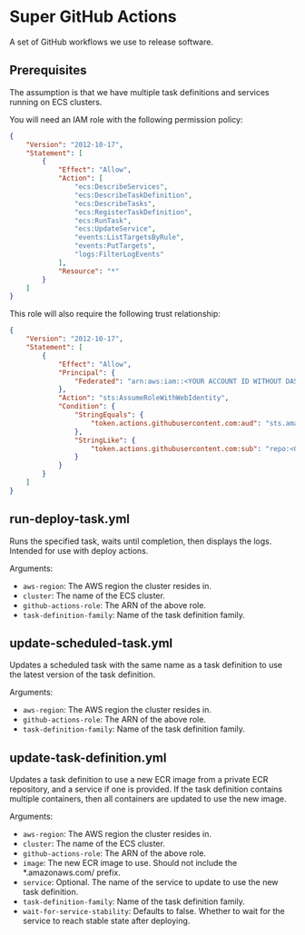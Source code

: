 # Super GitHub Actions

A set of GitHub workflows we use to release software.

## Prerequisites

The assumption is that we have multiple task definitions and services running
on ECS clusters.

You will need an IAM role with the following permission policy:
```json
{
    "Version": "2012-10-17",
    "Statement": [
        {
            "Effect": "Allow",
            "Action": [
                "ecs:DescribeServices",
                "ecs:DescribeTaskDefinition",
                "ecs:DescribeTasks",
                "ecs:RegisterTaskDefinition",
                "ecs:RunTask",
                "ecs:UpdateService",
                "events:ListTargetsByRule",
                "events:PutTargets",
                "logs:FilterLogEvents"
            ],
            "Resource": "*"
        }
    ]
}
```

This role will also require the following trust relationship:
```json
{
    "Version": "2012-10-17",
    "Statement": [
        {
            "Effect": "Allow",
            "Principal": {
                "Federated": "arn:aws:iam::<YOUR ACCOUNT ID WITHOUT DASHES>:oidc-provider/token.actions.githubusercontent.com"
            },
            "Action": "sts:AssumeRoleWithWebIdentity",
            "Condition": {
                "StringEquals": {
                    "token.actions.githubusercontent.com:aud": "sts.amazonaws.com"
                },
                "StringLike": {
                    "token.actions.githubusercontent.com:sub": "repo:<GITHUB ACCOUNT>/<REPO NAME>:*"
                }
            }
        }
    ]
}
```

## run-deploy-task.yml

Runs the specified task, waits until completion, then displays the logs.
Intended for use with deploy actions.

Arguments:

* `aws-region`: The AWS region the cluster resides in.
* `cluster`: The name of the ECS cluster.
* `github-actions-role`: The ARN of the above role.
* `task-definition-family`: Name of the task definition family.

## update-scheduled-task.yml

Updates a scheduled task with the same name as a task definition to use
the latest version of the task definition.

Arguments:

* `aws-region`: The AWS region the cluster resides in.
* `github-actions-role`: The ARN of the above role.
* `task-definition-family`: Name of the task definition family.

## update-task-definition.yml

Updates a task definition to use a new ECR image from a private ECR repository,
and a service if one is provided. If the task definition contains multiple
containers, then all containers are updated to use the new image.

Arguments:

* `aws-region`: The AWS region the cluster resides in.
* `cluster`: The name of the ECS cluster.
* `github-actions-role`: The ARN of the above role.
* `image`: The new ECR image to use. Should not include the *.amazonaws.com/
prefix.
* `service`: Optional. The name of the service to update to use the new task
definition.
* `task-definition-family`: Name of the task definition family.
* `wait-for-service-stability`: Defaults to false. Whether to wait for the
service to reach stable state after deploying.
